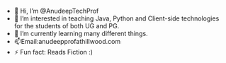 - 👋 Hi, I’m @AnudeepTechProf
- 👀 I’m interested in teaching Java, Python and Client-side technologies for the students of both UG and PG. 
- 🌱 I’m currently learning many different things.
- 📫Email:anudeepprofathillwood.com
- ⚡ Fun fact: Reads Fiction :)
